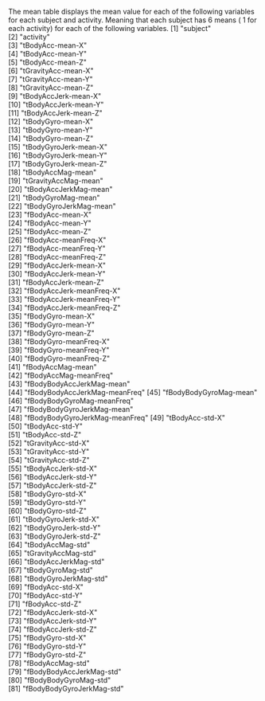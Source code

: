 The mean table displays the mean value for each of the following variables for each subject and activity.  Meaning that each subject has 6 means ( 1 for each activity) for each of the following variables.
[1] "subject"                      
[2] "activity"                     
[3] "tBodyAcc-mean-X"              
[4] "tBodyAcc-mean-Y"              
[5] "tBodyAcc-mean-Z"              
[6] "tGravityAcc-mean-X"           
[7] "tGravityAcc-mean-Y"           
[8] "tGravityAcc-mean-Z"           
[9] "tBodyAccJerk-mean-X"          
[10] "tBodyAccJerk-mean-Y"          
[11] "tBodyAccJerk-mean-Z"          
[12] "tBodyGyro-mean-X"             
[13] "tBodyGyro-mean-Y"             
[14] "tBodyGyro-mean-Z"             
[15] "tBodyGyroJerk-mean-X"         
[16] "tBodyGyroJerk-mean-Y"         
[17] "tBodyGyroJerk-mean-Z"         
[18] "tBodyAccMag-mean"             
[19] "tGravityAccMag-mean"          
[20] "tBodyAccJerkMag-mean"         
[21] "tBodyGyroMag-mean"            
[22] "tBodyGyroJerkMag-mean"        
[23] "fBodyAcc-mean-X"              
[24] "fBodyAcc-mean-Y"              
[25] "fBodyAcc-mean-Z"              
[26] "fBodyAcc-meanFreq-X"          
[27] "fBodyAcc-meanFreq-Y"          
[28] "fBodyAcc-meanFreq-Z"          
[29] "fBodyAccJerk-mean-X"          
[30] "fBodyAccJerk-mean-Y"          
[31] "fBodyAccJerk-mean-Z"          
[32] "fBodyAccJerk-meanFreq-X"      
[33] "fBodyAccJerk-meanFreq-Y"      
[34] "fBodyAccJerk-meanFreq-Z"      
[35] "fBodyGyro-mean-X"             
[36] "fBodyGyro-mean-Y"             
[37] "fBodyGyro-mean-Z"             
[38] "fBodyGyro-meanFreq-X"         
[39] "fBodyGyro-meanFreq-Y"         
[40] "fBodyGyro-meanFreq-Z"         
[41] "fBodyAccMag-mean"             
[42] "fBodyAccMag-meanFreq"         
[43] "fBodyBodyAccJerkMag-mean"     
[44] "fBodyBodyAccJerkMag-meanFreq" 
[45] "fBodyBodyGyroMag-mean"        
[46] "fBodyBodyGyroMag-meanFreq"    
[47] "fBodyBodyGyroJerkMag-mean"    
[48] "fBodyBodyGyroJerkMag-meanFreq"
[49] "tBodyAcc-std-X"               
[50] "tBodyAcc-std-Y"               
[51] "tBodyAcc-std-Z"               
[52] "tGravityAcc-std-X"            
[53] "tGravityAcc-std-Y"            
[54] "tGravityAcc-std-Z"            
[55] "tBodyAccJerk-std-X"           
[56] "tBodyAccJerk-std-Y"           
[57] "tBodyAccJerk-std-Z"           
[58] "tBodyGyro-std-X"              
[59] "tBodyGyro-std-Y"              
[60] "tBodyGyro-std-Z"              
[61] "tBodyGyroJerk-std-X"          
[62] "tBodyGyroJerk-std-Y"          
[63] "tBodyGyroJerk-std-Z"          
[64] "tBodyAccMag-std"              
[65] "tGravityAccMag-std"           
[66] "tBodyAccJerkMag-std"          
[67] "tBodyGyroMag-std"             
[68] "tBodyGyroJerkMag-std"         
[69] "fBodyAcc-std-X"               
[70] "fBodyAcc-std-Y"               
[71] "fBodyAcc-std-Z"               
[72] "fBodyAccJerk-std-X"           
[73] "fBodyAccJerk-std-Y"           
[74] "fBodyAccJerk-std-Z"           
[75] "fBodyGyro-std-X"              
[76] "fBodyGyro-std-Y"              
[77] "fBodyGyro-std-Z"              
[78] "fBodyAccMag-std"              
[79] "fBodyBodyAccJerkMag-std"      
[80] "fBodyBodyGyroMag-std"         
[81] "fBodyBodyGyroJerkMag-std"